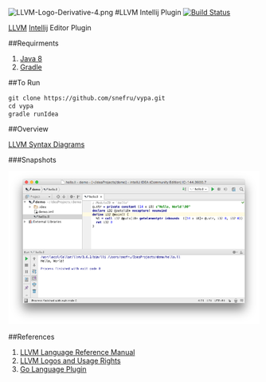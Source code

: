 
![LLVM-Logo-Derivative-4.png](http://llvm.org/img/LLVM-Logo-Derivative-4.png)
#LLVM Intellij Plugin [![Build Status](https://travis-ci.org/snefru/vypa.svg?branch=master)](https://travis-ci.org/snefru/vypa)

[LLVM](http://llvm.org) [Intellij](http://www.jetbrains.org/pages/viewpage.action?pageId=983889) Editor Plugin

##Requirments

1. [Java 8](http://www.oracle.com/technetwork/java/javase/downloads/jdk8-downloads-2133151.html)
2. [Gradle](https://gradle.org)


##To Run
   
    git clone https://github.com/snefru/vypa.git
    cd vypa
    gradle runIdea

##Overview


[LLVM Syntax Diagrams](http://snefru.github.io/io.alef.llvm/syntax-diagrams.xhtml)

###Snapshots

![overview](./images/overview.png)

##References
1. [LLVM Language Reference Manual](http://llvm.org/docs/LangRef.html)
2. [LLVM Logos and Usage Rights](http://llvm.org/Logo.html)
3. [Go Language Plugin](https://github.com/go-lang-plugin-org/go-lang-idea-plugin)